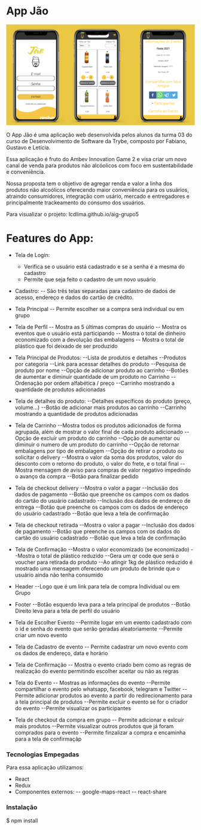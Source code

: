 # App Jão

![app Jão](./src/images/app.png)

O App Jão é uma aplicação web desenvolvida pelos alunos da turma 03 do curso de Desenvolvimento de Software da Trybe, composto por Fabiano, Gustavo e Letícia.

Essa aplicação é fruto do Ambev Innovation Game 2 e visa criar um novo canal de venda para produtos não alcóolicos com foco em sustentabilidade e conveniência.

Nossa proposta tem o objetivo de agregar renda e valor a linha dos produtos não alcoólicos oferecendo maior conveniência para os usuários, atraindo consumidores, integração com usário, mercado e entregadores e principalmente trackeamento do consumo dos usuários.

Para visualizar o projeto: lcdlima.github.io/aig-grupo5

# Features do App:

- Tela de Login:
  - Verifica se o usuário está cadastrado e se a senha é a mesma do cadastro
  - Permite que seja feito o cadastro de um novo usuário

- Cadastro:
-- São três telas separadas para cadastro de dados de acesso, endereço e dados do cartão de crédito.

- Tela Principal
  -- Permite escolher se a compra será individual ou em grupo
  
- Tela de Perfil
 -- Mostra as 5 últimas compras do usuário
-- Mostra os eventos que o usuário está participando
-- Mostra o total de dinheiro economizado com a devolução das embalagens
-- Mostra o total de plástico que foi deixado de ser produzido

- Tela Principal de Produtos:
 --Lista de produtos e detalhes
--Produtos por categoria
--Link para acessar detalhes do produto
--Pesquisa de produto por nome
--Opção de adicionar produto ao carrinho
--Botões de aumentar e diminuir quantidade de um produto no Carrinho
--Ordenação por ordem alfabética / preço
--Carrinho mostrando a quantidade de produtos adicionadas

- Tela de detalhes do produto:
--Detalhes específicos do produto (preço, volume…)
--Botão de adicionar mais produtos ao carrinho
--Carrinho mostrando a quantidade de produtos adicionadas

- Tela de Carrinho
--Mostra todos os produtos adicionados de forma agrupada, além de mostrar o valor final de cada produto adicionado
--Opção de excluir um produto do carrinho
--Opção de aumentar ou diminuir o numero de um produto do carrinho
--Opção de retornar embalagens por tipo de embalagem
--Opção de retirar o produto ou solicitar o delivery
--Mostra o valor da soma dos produtos, valor do desconto com o retorno do produto, o valor do frete, e o total final
--Mostra mensagem de aviso para compras de valor negativo impedindo o avanço da compra
--Botão para finalizar pedido

- Tela de checkout delivery
--Mostra o valor a pagar
--Inclusão dos dados de pagamento
--Botão que preenche os campos com os dados do cartão do usuário cadastrado
--Inclusão dos dados de endereço de entrega
--Botão que preenche os campos com os dados de endereço do usuário cadastrado
--Botão que leva a tela de confirmação

- Tela de checkout retirada
--Mostra o valor a pagar
--Inclusão dos dados de pagamento
--Botão que preenche os campos com os dados do cartão do usuário cadastrado
--Botão que leva a tela de confirmação

- Tela de Confirmação
--Mostra o valor economizado (se economizado)
--Mostra o total de plástico reduzido
--Gera um qr code que será o voucher para retirada do produto
--Ao atingir 1kg de plástico reduzido é mostrado uma mensagem oferecendo um produto de brinde que o usuário ainda não tenha consumido

- Header
--Logo que é um link para tela de compra Individual ou em Grupo

- Footer
--Botão esquerdo leva para a tela principal de produtos
--Botão Direito leva para a tela de perfil do usuário

- Tela de Escolher Evento
--Permite logar em um evento cadastrado com o id e senha do evento que serão geradas aleatoriamente
--Permite criar um novo evento

- Tela de Cadastro de evento 
-- Permite cadastrar um novo evento com os dados de endereço, data e horário

- Tela de Confirmação
-- Mostra o evento criado bem como as regras de realização do evento permitindo escolher aceitar ou não as regras

- Tela do Evento
-- Mostras as informações do evento
--Permite compartilhar o evento pelo whatsapp, facebook, telegram e Twitter
--Permite adicionar produtos ao evento a partir do redirecionamento para a tela principal de produtos
--Permite excluir o evento se for o criador do evento
--Permite visualizar os participantes

- Tela de checkout da compra em grupo
-- Permite adicionar e exlcuir mais produtos
--Permite visualizar outros produtos que já foram comprados para o evento
--Permite finzalizar a compra e encaminha para a tela de confirmaçãp

### Tecnologias Empegadas

Para essa aplicação utilizamos:
- React
- Redux
- Componentes externos: 
-- google-maps-react
-- react-share

### Instalação
$ npm install


